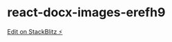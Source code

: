 # react-docx-images-erefh9

[Edit on StackBlitz ⚡️](https://stackblitz.com/edit/react-docx-images-erefh9)